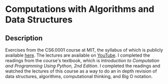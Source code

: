 # Computations with Algorithms and Data Structures

## Description
Exercises from the CS6.0001 course at MIT, the syllabus of which is publicly available [here](https://ocw.mit.edu/courses/electrical-engineering-and-computer-science/6-0001-introduction-to-computer-science-and-programming-in-python-fall-2016/index.htm). The lectures are available on [YouTube](https://www.youtube.com/watch?v=nykOeWgQcHM&list=PLUl4u3cNGP63WbdFxL8giv4yhgdMGaZNA). I completed the readings from the course's textbook, which is *Introduction to Computation and Programming Using Python, 2nd Edition*. I completed the readings and watched the lectures of this course as a way to do an in depth revision of data structures, algorithms, computational thinking, and Big O notation.